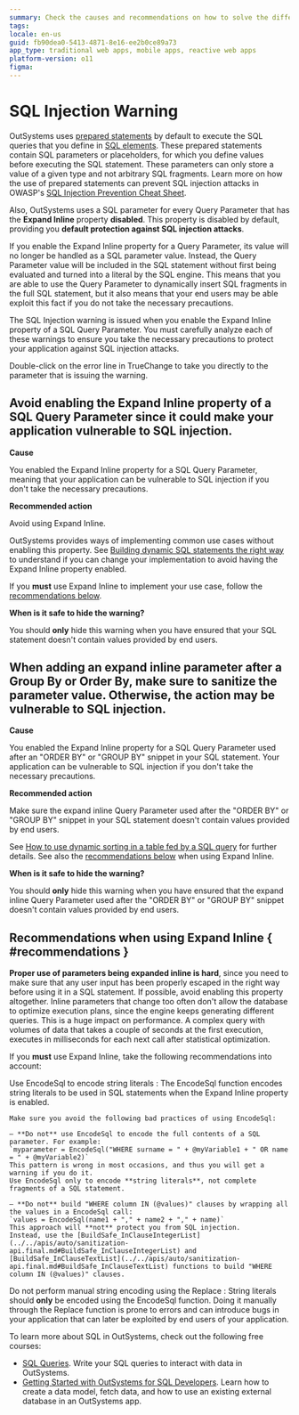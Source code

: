 ```yaml
---
summary: Check the causes and recommendations on how to solve the different SQL Injection TrueChange warnings.
tags:
locale: en-us
guid: fb90dea0-5413-4871-8e16-ee2b0ce89a73
app_type: traditional web apps, mobile apps, reactive web apps
platform-version: o11
figma:
---
```


# SQL Injection Warning

OutSystems uses [prepared statements](<https://en.wikipedia.org/wiki/Prepared_statement>) by default to execute the SQL queries that you define in [SQL elements](<../../../develop/data/query/sql.md>). These prepared statements contain SQL parameters or placeholders, for which you define values before executing the SQL statement. These parameters can only store a value of a given type and not arbitrary SQL fragments. Learn more on how the use of prepared statements can prevent SQL injection attacks in OWASP's [SQL Injection Prevention Cheat Sheet](<https://www.owasp.org/index.php/SQL_Injection_Prevention_Cheat_Sheet>).

Also, OutSystems uses a SQL parameter for every Query Parameter that has the **Expand Inline** property **disabled**. This property is disabled by default, providing you **default protection against SQL injection attacks**.

If you enable the Expand Inline property for a Query Parameter, its value will no longer be handled as a SQL parameter value. Instead, the Query Parameter value will be included in the SQL statement without first being evaluated and turned into a literal by the SQL engine. This means that you are able to use the Query Parameter to dynamically insert SQL fragments in the full SQL statement, but it also means that your end users may be able exploit this fact if you do not take the necessary precautions.

The SQL Injection warning is issued when you enable the Expand Inline property of a SQL Query Parameter. You must carefully analyze each of these warnings to ensure you take the necessary precautions to protect your application against SQL injection attacks.

Double-click on the error line in TrueChange to take you directly to the parameter that is issuing the warning.

## Avoid enabling the Expand Inline property of a SQL Query Parameter since it could make your application vulnerable to SQL injection.

**Cause**

You enabled the Expand Inline property for a SQL Query Parameter, meaning that your application can be vulnerable to SQL injection if you don't take the necessary precautions.

**Recommended action**

Avoid using Expand Inline.

OutSystems provides ways of implementing common use cases without enabling this property. See [Building dynamic SQL statements the right way](<https://success.outsystems.com/Documentation/Best_Practices/Building_dynamic_SQL_statements_the_right_way>) to understand if you can change your implementation to avoid having the Expand Inline property enabled.

If you **must** use Expand Inline to implement your use case, follow the [recommendations below](#recommendations).

**When is it safe to hide the warning?**

You should **only** hide this warning when you have ensured that your SQL statement doesn't contain values provided by end users.

## When adding an expand inline parameter after a Group By or Order By, make sure to sanitize the parameter value. Otherwise, the action may be vulnerable to SQL injection.

**Cause**

You enabled the Expand Inline property for a SQL Query Parameter used after an "ORDER BY" or "GROUP BY" snippet in your SQL statement. Your application can be vulnerable to SQL injection if you don't take the necessary precautions.

**Recommended action**

Make sure the expand inline Query Parameter used after the "ORDER BY" or "GROUP BY" snippet in your SQL statement doesn't contain values provided by end users.

See [How to use dynamic sorting in a table fed by a SQL query](https://success.outsystems.com/Documentation/How-to_Guides/Development/How_to_use_the_List_Sort_Column_Widget_with_a_SQL_query) for further details. See also the [recommendations below](#recommendations) when using Expand Inline.

**When is it safe to hide the warning?**

You should **only** hide this warning when you have ensured that the expand inline Query Parameter used after the "ORDER BY" or "GROUP BY" snippet doesn't contain values provided by end users.

## Recommendations when using Expand Inline { #recommendations }

**Proper use of parameters being expanded inline is hard**, since you need to make sure that any user input has been properly escaped in the right way before using it in a SQL statement. If possible, avoid enabling this property altogether. Inline parameters that change too often don't allow the database to optimize execution plans, since the engine keeps generating different queries. This is a huge impact on performance. A complex query with volumes of data that takes a couple of seconds at the first execution, executes in milliseconds for each next call after statistical optimization.

If you **must** use Expand Inline, take the following recommendations into account:

Use EncodeSql to encode string literals
:   The EncodeSql function encodes string literals to be used in SQL statements when the Expand Inline property is enabled.

    Make sure you avoid the following bad practices of using EncodeSql:

    — **Do not** use EncodeSql to encode the full contents of a SQL parameter. For example:  
    `myparameter = EncodeSql("WHERE surname = " + @myVariable1 + " OR name = " + @myVariable2)`  
    This pattern is wrong in most occasions, and thus you will get a warning if you do it.  
    Use EncodeSql only to encode **string literals**, not complete fragments of a SQL statement. 

    — **Do not** build "WHERE column IN (@values)" clauses by wrapping all the values in a EncodeSql call:  
    `values = EncodeSql(name1 + "," + name2 + "," + name)`  
    This approach will **not** protect you from SQL injection.  
    Instead, use the [BuildSafe_InClauseIntegerList](../../apis/auto/sanitization-api.final.md#BuildSafe_InClauseIntegerList) and [BuildSafe_InClauseTextList](../../apis/auto/sanitization-api.final.md#BuildSafe_InClauseTextList) functions to build "WHERE column IN (@values)" clauses.
    

Do not perform manual string encoding using the Replace
:   String literals should **only** be encoded using the EncodeSql function. Doing it manually through the Replace function is prone to errors and can introduce bugs in your application that can later be exploited by end users of your application.

<div class="info" markdown="1">

To learn more about SQL in OutSystems, check out the following free courses:

* [SQL Queries](https://www.outsystems.com/training/courses/146/sql-queries/). Write your SQL queries to interact with data in OutSystems.
* [Getting Started with OutSystems for SQL Developers](https://www.outsystems.com/training/courses/169/getting-started-with-outsystems-for-sql-developers/). Learn how to create a data model, fetch data, and how to use an existing external database in an OutSystems app.

</div>
